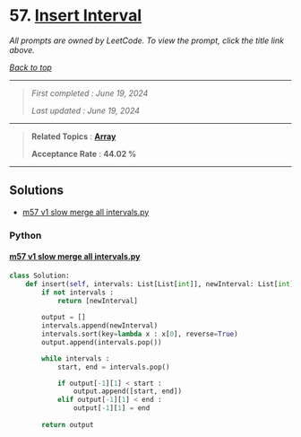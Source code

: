 # 57. [Insert Interval](<https://leetcode.com/problems/insert-interval>)

*All prompts are owned by LeetCode. To view the prompt, click the title link above.*

*[Back to top](<../README.md>)*

------

> *First completed : June 19, 2024*
>
> *Last updated : June 19, 2024*

------

> **Related Topics** : **[Array](<by_topic/Array.md>)**
>
> **Acceptance Rate** : **44.02 %**

------

## Solutions

- [m57 v1 slow merge all intervals.py](<../my-submissions/m57 v1 slow merge all intervals.py>)
### Python
#### [m57 v1 slow merge all intervals.py](<../my-submissions/m57 v1 slow merge all intervals.py>)
```Python
class Solution:
    def insert(self, intervals: List[List[int]], newInterval: List[int]) -> List[List[int]]:
        if not intervals :
            return [newInterval]
        
        output = []
        intervals.append(newInterval)
        intervals.sort(key=lambda x : x[0], reverse=True)
        output.append(intervals.pop())

        while intervals :
            start, end = intervals.pop()

            if output[-1][1] < start :
                output.append([start, end])
            elif output[-1][1] < end :
                output[-1][1] = end
        
        return output
```

